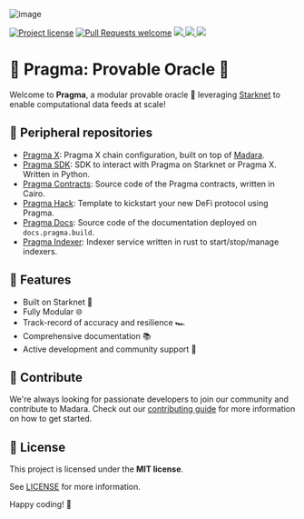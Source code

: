 <!-- markdownlint-disable -->

![image](https://github.com/Astraly-Labs/Pragma/assets/12902455/45243fd4-5a1d-4b85-864f-2ceca50c7f79)

<!-- markdownlint-restore -->

[![Project license](https://img.shields.io/github/license/Astraly-Labs/Pragma.svg?style=flat-square)](LICENSE)
[![Pull Requests welcome](https://img.shields.io/badge/PRs-welcome-ff69b4.svg?style=flat-square)](https://github.com/Astraly-Labs/Pragma/issues?q=is%3Aissue+is%3Aopen+label%3A%22help+wanted%22)
<a href="https://x.com/PragmaOracle">
<img src="https://img.shields.io/twitter/follow/PragmaOracle?style=social"/>
</a> <a href="https://github.com/astraly-labs/Pragma/stargazers">
<img src="https://img.shields.io/github/stars/Astraly-Labs/Pragma?style=social"/>
</a> <a href="https://docs.pragma.build/">
<img src="https://img.shields.io/badge/Documentation-Website-yellow"/> </a>

# 🧩 Pragma: Provable Oracle 💚

Welcome to **Pragma**, a modular provable oracle 🧩 leveraging [Starknet](https://www.starknet.io/)
to enable computational data feeds at scale!

## 📣 Peripheral repositories

- [Pragma X](https://github.com/Astraly-Labs/pragma-x): Pragma X chain configuration, built on top of [Madara](https://github.com/keep-starknet-strange/madara).
- [Pragma SDK](https://github.com/Astraly-Labs/pragma-sdk): SDK to interact with Pragma on Starknet or Pragma X. Written in Python.
- [Pragma Contracts](https://github.com/Astraly-Labs/pragma-oracle): Source code of the Pragma contracts, written in Cairo.
- [Pragma Hack](https://github.com/Astraly-Labs/pragma-hack): Template to kickstart your new DeFi protocol using Pragma.
- [Pragma Docs](https://github.com/Astraly-Labs/pragma-docs): Source code of the documentation deployed on `docs.pragma.build`.
- [Pragma Indexer](https://github.com/Astraly-Labs/indexer-service): Indexer service written in rust to start/stop/manage indexers.

## 🌟 Features

- Built on Starknet 🐺
- Fully Modular 🌐
- Track-record of accuracy and resilience 🏎️
- Comprehensive documentation 📚
- Active development and community support 🤝

## 🤝 Contribute

We're always looking for passionate developers to join our community and
contribute to Madara. Check out our [contributing guide](./docs/CONTRIBUTING.md)
for more information on how to get started.

## 📖 License

This project is licensed under the **MIT license**.

See [LICENSE](LICENSE) for more information.

Happy coding! 🎉
